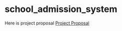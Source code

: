 # school_admission_system

Here is project proposal
<a href="https://github.com/hmughall/school_admission_system/blob/master/PROJECT%20PROPOSAL.docx">Project Proposal</a>
